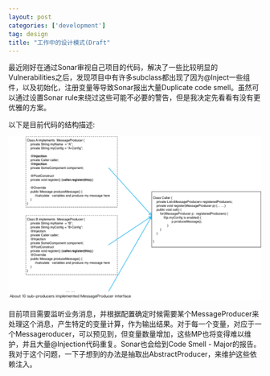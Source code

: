 ```yaml
---
layout: post
categories: ['development']
tag: design
title: "工作中的设计模式(Draft"
---
```


最近刚好在通过Sonar审视自己项目的代码，解决了一些比较明显的Vulnerabilities之后，发现项目中有许多subclass都出现了因为@Inject一些组件，以及初始化，注册变量等导致Sonar报出大量Duplicate code smell。虽然可以通过设置Sonar rule来绕过这些可能不必要的警告，但是我决定先看看有没有更优雅的方案。

以下是目前代码的结构描述:
<!--more-->

<img src="/img/subclass_description.png" />

目前项目需要监听业务消息，并根据配置确定时候需要某个MessageProducer来处理这个消息，产生特定的变量计算，作为输出结果。对于每一个变量，对应于一个Messageroducer，可以预见到，但变量数量增加，这些MP也将变得难以维护，并且大量@Injection代码重复。Sonar也会给到Code Smell - Major的报告。
我对于这个问题，一下子想到的办法是抽取出AbstractProducer，来维护这些依赖注入。
